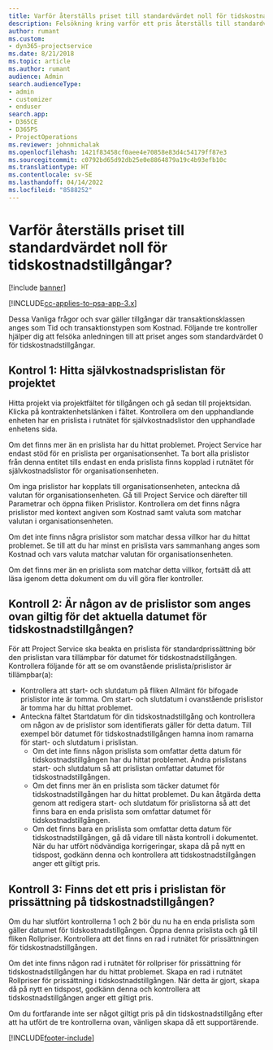```yaml
---
title: Varför återställs priset till standardvärdet noll för tidskostnadstillgångar?
description: Felsökning kring varför ett pris återställs till standardvärdet 0 för tidsutgiftstillgångar.
author: rumant
ms.custom:
- dyn365-projectservice
ms.date: 8/21/2018
ms.topic: article
ms.author: rumant
audience: Admin
search.audienceType:
- admin
- customizer
- enduser
search.app:
- D365CE
- D365PS
- ProjectOperations
ms.reviewer: johnmichalak
ms.openlocfilehash: 1421f83458cf0aee4e70858e83d4c54179ff87e3
ms.sourcegitcommit: c0792bd65d92db25e0e8864879a19c4b93efb10c
ms.translationtype: HT
ms.contentlocale: sv-SE
ms.lasthandoff: 04/14/2022
ms.locfileid: "8588252"
---
```

# <a name="why-is-the-price-defaulting-to-zero-on-time-cost-actuals"></a>Varför återställs priset till standardvärdet noll för tidskostnadstillgångar?

[!include [banner](../includes/psa-now-project-operations.md)]

[!INCLUDE[cc-applies-to-psa-app-3.x](../includes/cc-applies-to-psa-app-3x.md)]

Dessa Vanliga frågor och svar gäller tillgångar där transaktionsklassen anges som Tid och transaktionstypen som Kostnad. Följande tre kontroller hjälper dig att felsöka anledningen till att priset anges som standardvärdet 0 för tidskostnadstillgångar.
 
## <a name="check-1-identify-the-cost-price-list-for-the-project"></a>Kontrol 1: Hitta självkostnadsprislistan för projektet

Hitta projekt via projektfältet för tillgången och gå sedan till projektsidan. Klicka på kontraktenhetslänken i fältet. Kontrollera om den upphandlande enheten har en prislista i rutnätet för självkostnadslistor den upphandlade enhetens sida.

Om det finns mer än en prislista har du hittat problemet. Project Service har endast stöd för en prislista per organisationsenhet. Ta bort alla prislistor från denna entitet tills endast en enda prislista finns kopplad i rutnätet för självkostnadslistor för organisationsenheten.

Om inga prislistor har kopplats till organisationsenheten, anteckna då valutan för organisationsenheten. Gå till Project Service och därefter till Parametrar och öppna fliken Prislistor. Kontrollera om det finns några prislistor med kontext angiven som Kostnad samt valuta som matchar valutan i organisationsenheten.
 
Om det inte finns några prislistor som matchar dessa villkor har du hittat problemet. Se till att du har minst en prislista vars sammanhang anges som Kostnad och vars valuta matchar valutan för organisationsenheten.

Om det finns mer än en prislista som matchar detta villkor, fortsätt då att läsa igenom detta dokument om du vill göra fler kontroller.

## <a name="check-2-are-any-of-the-price-lists-identified-above-valid-for-the-specific-date-of-the-time-cost-actual"></a>Kontroll 2: Är någon av de prislistor som anges ovan giltig för det aktuella datumet för tidskostnadstillgången?

För att Project Service ska beakta en prislista för standardprissättning bör den prislistan vara tillämpbar för datumet för tidskostnadstillgången. Kontrollera följande för att se om ovanstående prislista/prislistor är tillämpbar(a):

- Kontrollera att start- och slutdatum på fliken Allmänt för bifogade prislistor inte är tomma. Om start- och slutdatum i ovanstående prislistor är tomma har du hittat problemet. 
- Anteckna fältet Startdatum för din tidskostnadstillgång och kontrollera om någon av de prislistor som identifierats gäller för detta datum. Till exempel bör datumet för tidskostnadstillgången hamna inom ramarna för start- och slutdatum i prislistan. 
    - Om det inte finns någon prislista som omfattar detta datum för tidskostnadstillgången har du hittat problemet. Ändra prislistans start- och slutdatum så att prislistan omfattar datumet för tidskostnadstillgången. 
    - Om det finns mer än en prislista som täcker datumet för tidskostnadstillgången har du hittat problemet. Du kan åtgärda detta genom att redigera start- och slutdatum för prislistorna så att det finns bara en enda prislista som omfattar datumet för tidskostnadstillgången. 
    - Om det finns bara en prislista som omfattar detta datum för tidskostnadstillgången, gå då vidare till nästa kontroll i dokumentet.
När du har utfört nödvändiga korrigeringar, skapa då på nytt en tidspost, godkänn denna och kontrollera att tidskostnadstillgången anger ett giltigt pris.

## <a name="check-3-is-there-a-price-in-the-price-list-for-the-pricing-dimensions-on-the-time-cost-actual"></a>Kontroll 3: Finns det ett pris i prislistan för prissättning på tidskostnadstillgången?

Om du har slutfört kontrollerna 1 och 2 bör du nu ha en enda prislista som gäller datumet för tidskostnadstillgången. Öppna denna prislista och gå till fliken Rollpriser. Kontrollera att det finns en rad i rutnätet för prissättningen för tidskostnadstillgången.

Om det inte finns någon rad i rutnätet för rollpriser för prissättning för tidskostnadstillgången har du hittat problemet. Skapa en rad i rutnätet Rollpriser för prissättning i tidskostnadstillgången. När detta är gjort, skapa då på nytt en tidspost, godkänn denna och kontrollera att tidskostnadstillgången anger ett giltigt pris.
 
Om du fortfarande inte ser något giltigt pris på din tidskostnadstillgång efter att ha utfört de tre kontrollerna ovan, vänligen skapa då ett supportärende.





[!INCLUDE[footer-include](../includes/footer-banner.md)]
